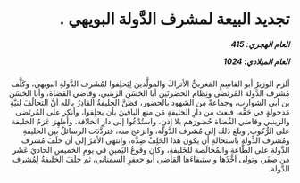 <h1 dir="rtl">تجديد البيعة لمشرف الدَّولة البويهي .</h1>

<h5 dir="rtl">العام الهجري:  415

العام الميلادي: 1024

</h5>

<p dir="rtl">ألزم الوزيرُ أبو القاسِمِ المَغربيُّ الأتراكَ والمولَّدينَ لِيَحلِفوا لمُشَرف الدَّولةِ البويهي، وكَلَّف مُشرف الدَّولة المُرتضى ونِظام الحضرتَينِ أبا الحَسَن الزينبي، وقاضي القضاة، وأبا الحَسَن بن أبي الشوارب، وجماعةً مِن الشهود بالحضور، فظَنَّ الخليفةُ القادِرُ بالله أنَّ التحالُفَ لِنيَّةٍ مَدخولةٍ في حَقِّه، فبعث من دارِ الخليفةِ مَن منع الباقينَ بأن يحلِفوا، وأنكر على المُرتَضى والزينبي وقاضي القُضاة حُضورَهم بلا إذنٍ، واستُدْعُوا إلى دارِ الخلافة، وأُظهِرَ عَزمُ الخليفة على الرُّكوبِ, وبلغ ذلك إلى مُشرف الدَّولة، وانزعج منه، فتردَّدَت الرسائلُ بين الخليفةِ ومُشرف الدَّولة باستحالةِ أن يكون هذا الحَلِفُ ضِدَّه، وانتهى الأمرُ إلى أن حلَفَ مُشرف الدَّولة على الطَّاعةِ والمُخالَصة للخَليفةِ، وكان وقوعُ اليَمينِ في يومِ الخميسِ الحاديَ عَشَر من صفَر، وتولى أخْذَها واستيفاءَها القاضي أبو جعفرٍ السمناني، ثم حلَفَ الخليفةُ لِمُشرف الدَّولة.</p></br>
